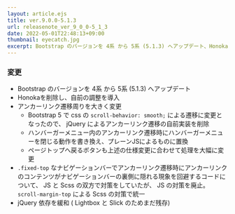 ```yaml
---
layout: article.ejs
title: ver.9.0.0-5.1.3
url: releasenote_ver_9_0_0-5_1_3
date: 2022-05-01T22:48:13+09:00
thumbnail: eyecatch.jpg
excerpt: Bootstrap のバージョンを 4系 から 5系 (5.1.3) へアップデート、Honokaを削除し自前の調整を導入、アンカーリンク遷移周りを大きく変更、 .fixed-top なナビゲーションバーでアンカーリンク遷移時にアンカーリンクのコンテンツがナビゲーションバーの裏側に隠れる現象を回避するコードについて、 JS と Scss の双方で対策をしていたが、 JS の対策を廃止。 scroll-margin-top による Scss の対策で統一、jQuery 依存を緩和 ( Lightbox と Slick のためまだ残存)
---
```


### 変更

- Bootstrap のバージョンを 4系 から 5系 (5.1.3) へアップデート
- Honokaを削除し、自前の調整を導入
- アンカーリンク遷移周りを大きく変更
    - Bootstrap 5 で css の `scroll-behavior: smooth;` による遷移に変更となったので、 jQuery によるアンカーリンク遷移の自前実装を削除
    - ハンバーガーメニュー内のアンカーリンク遷移時にハンバーガーメニューを閉じる動作を書き換え、プレーンJSによるものに置換
    - ページトップへ戻るボタンも上述の仕様変更に合わせて処理を大幅に変更
- `.fixed-top` なナビゲーションバーでアンカーリンク遷移時にアンカーリンクのコンテンツがナビゲーションバーの裏側に隠れる現象を回避するコードについて、 JS と Scss の双方で対策をしていたが、 JS の対策を廃止。 `scroll-margin-top` による Scss の対策で統一
- jQuery 依存を緩和 ( Lightbox と Slick のためまだ残存)